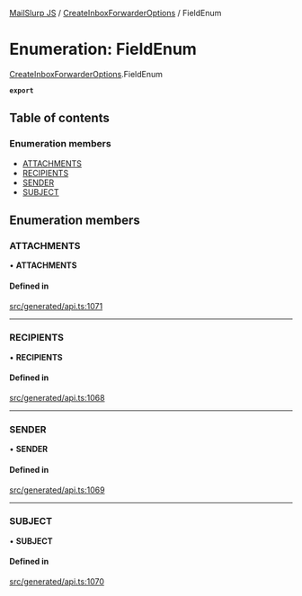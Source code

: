 [MailSlurp JS](../README.md) / [CreateInboxForwarderOptions](../modules/CreateInboxForwarderOptions.md) / FieldEnum

# Enumeration: FieldEnum

[CreateInboxForwarderOptions](../modules/CreateInboxForwarderOptions.md).FieldEnum

**`export`**

## Table of contents

### Enumeration members

- [ATTACHMENTS](CreateInboxForwarderOptions.FieldEnum.md#attachments)
- [RECIPIENTS](CreateInboxForwarderOptions.FieldEnum.md#recipients)
- [SENDER](CreateInboxForwarderOptions.FieldEnum.md#sender)
- [SUBJECT](CreateInboxForwarderOptions.FieldEnum.md#subject)

## Enumeration members

### ATTACHMENTS

• **ATTACHMENTS**

#### Defined in

[src/generated/api.ts:1071](https://github.com/mailslurp/mailslurp-client/blob/f0f645f/src/generated/api.ts#L1071)

___

### RECIPIENTS

• **RECIPIENTS**

#### Defined in

[src/generated/api.ts:1068](https://github.com/mailslurp/mailslurp-client/blob/f0f645f/src/generated/api.ts#L1068)

___

### SENDER

• **SENDER**

#### Defined in

[src/generated/api.ts:1069](https://github.com/mailslurp/mailslurp-client/blob/f0f645f/src/generated/api.ts#L1069)

___

### SUBJECT

• **SUBJECT**

#### Defined in

[src/generated/api.ts:1070](https://github.com/mailslurp/mailslurp-client/blob/f0f645f/src/generated/api.ts#L1070)

